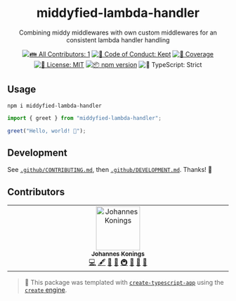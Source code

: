 <h1 align="center">middyfied-lambda-handler</h1>

<p align="center">Combining middy middlewares with own custom middlewares for an consistent lambda
handler handling</p>

<p align="center">
	<!-- prettier-ignore-start -->
	<!-- ALL-CONTRIBUTORS-BADGE:START - Do not remove or modify this section -->
	<a href="#contributors" target="_blank"><img alt="👪 All Contributors: 1" src="https://img.shields.io/badge/%F0%9F%91%AA_all_contributors-1-21bb42.svg" /></a>
<!-- ALL-CONTRIBUTORS-BADGE:END -->
	<!-- prettier-ignore-end -->
	<a href="https://github.com/JohannesKonings/middyfied-lambda-handler/blob/main/.github/CODE_OF_CONDUCT.md" target="_blank"><img alt="🤝 Code of Conduct: Kept" src="https://img.shields.io/badge/%F0%9F%A4%9D_code_of_conduct-kept-21bb42" /></a>
	<a href="https://codecov.io/gh/JohannesKonings/middyfied-lambda-handler" target="_blank"><img alt="🧪 Coverage" src="https://img.shields.io/codecov/c/github/JohannesKonings/middyfied-lambda-handler?label=%F0%9F%A7%AA%20coverage" /></a>
	<a href="https://github.com/JohannesKonings/middyfied-lambda-handler/blob/main/LICENSE.md" target="_blank"><img alt="📝 License: MIT" src="https://img.shields.io/badge/%F0%9F%93%9D_license-MIT-21bb42.svg"></a>
	<a href="http://npmjs.com/package/middyfied-lambda-handler"><img alt="📦 npm version" src="https://img.shields.io/npm/v/middyfied-lambda-handler?color=21bb42&label=%F0%9F%93%A6%20npm" /></a>
	<img alt="💪 TypeScript: Strict" src="https://img.shields.io/badge/%F0%9F%92%AA_typescript-strict-21bb42.svg" />
</p>

## Usage

```shell
npm i middyfied-lambda-handler
```

```ts
import { greet } from "middyfied-lambda-handler";

greet("Hello, world! 💖");
```

## Development

See [`.github/CONTRIBUTING.md`](./.github/CONTRIBUTING.md), then [`.github/DEVELOPMENT.md`](./.github/DEVELOPMENT.md).
Thanks! 💖

## Contributors

<!-- spellchecker: disable -->
<!-- ALL-CONTRIBUTORS-LIST:START - Do not remove or modify this section -->
<!-- prettier-ignore-start -->
<!-- markdownlint-disable -->
<table>
  <tbody>
    <tr>
      <td align="center" valign="top" width="14.28%"><a href="https://johanneskonings.dev/"><img src="https://avatars.githubusercontent.com/u/14806640?v=4?s=100" width="100px;" alt="Johannes Konings"/><br /><sub><b>Johannes Konings</b></sub></a><br /><a href="https://github.com/JohannesKonings/middyfied-lambda-handler/commits?author=JohannesKonings" title="Code">💻</a> <a href="#content-JohannesKonings" title="Content">🖋</a> <a href="https://github.com/JohannesKonings/middyfied-lambda-handler/commits?author=JohannesKonings" title="Documentation">📖</a> <a href="#ideas-JohannesKonings" title="Ideas, Planning, & Feedback">🤔</a> <a href="#infra-JohannesKonings" title="Infrastructure (Hosting, Build-Tools, etc)">🚇</a> <a href="#maintenance-JohannesKonings" title="Maintenance">🚧</a> <a href="#projectManagement-JohannesKonings" title="Project Management">📆</a> <a href="#tool-JohannesKonings" title="Tools">🔧</a></td>
    </tr>
  </tbody>
</table>

<!-- markdownlint-restore -->
<!-- prettier-ignore-end -->

<!-- ALL-CONTRIBUTORS-LIST:END -->
<!-- spellchecker: enable -->

<!-- You can remove this notice if you don't want it 🙂 no worries! -->

> 💝 This package was templated with [`create-typescript-app`](https://github.com/JoshuaKGoldberg/create-typescript-app) using the [`create` engine](https://create.bingo).
